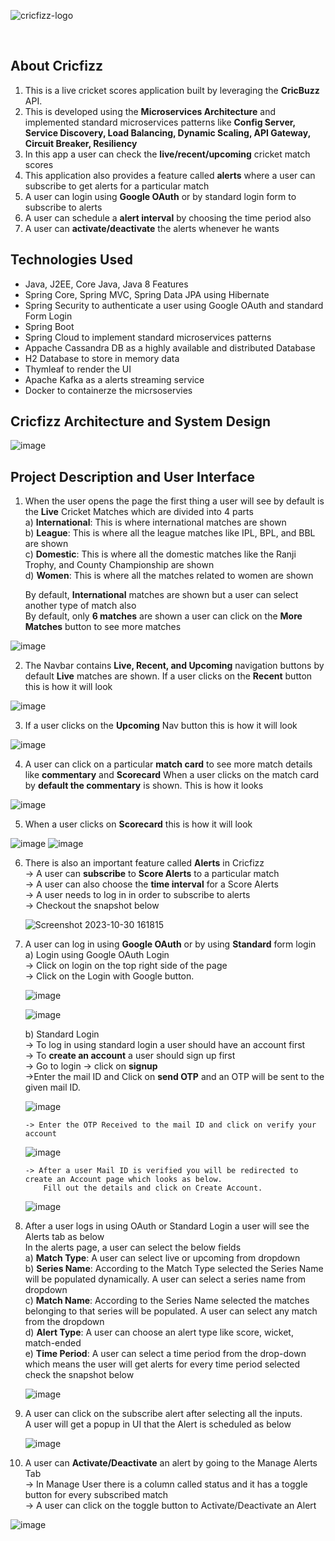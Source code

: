 <a name="readme-top"></a>


![cricfizz-logo](https://github.com/BelugulaShushanth/CricFizzApp/assets/66299354/5c10b7aa-6f6d-493c-bea8-1a2dff258967)
<!-- PROJECT LOGO -->
<br />



<!-- ABOUT THE PROJECT -->
## About Cricfizz
<ol>
  <li>This is a live cricket scores application built by leveraging the <b>CricBuzz</b> API.</li>
  <li>This is developed using the <b>Microservices Architecture</b> and implemented standard microservices patterns like <b>Config Server, Service Discovery, Load Balancing, Dynamic Scaling, API Gateway, Circuit 
   Breaker, Resiliency</b></li>
  <li>In this app a user can check the <b>live/recent/upcoming</b> cricket match scores</li>
  <li>This application also provides a feature called <b>alerts</b> where a user can subscribe to get alerts for a particular match</li>
  <li>A user can login using <b>Google OAuth</b> or by standard login form to subscribe to alerts</li>
  <li>A user can schedule a <b>alert interval</b> by choosing the time period also</li>
  <li>A user can <b>activate/deactivate</b> the alerts whenever he wants</li>
</ol>



## Technologies Used


<ul>
<li>Java, J2EE, Core Java, Java 8 Features</li>
<li>Spring Core, Spring MVC, Spring Data JPA using Hibernate</li>
<li>Spring Security to authenticate a user using Google OAuth and standard Form Login</li>
<li>Spring Boot</li>
<li>Spring Cloud to implement standard microservices patterns</li>
<li>Appache Cassandra DB as a highly available and distributed Database</li>
<li>H2 Database to store in memory data</li>
<li>Thymleaf to render the UI</li>
<li>Apache Kafka as a alerts streaming service</li>
<li>Docker to containerze the micrsoservies</li>
</ul>


## Cricfizz Architecture and System Design
![image](https://github.com/BelugulaShushanth/CricFizzApp/assets/66299354/778aab9b-6257-42f6-a259-bbf87bc78bd0)



## Project Description and User Interface

1. When the user opens the page the first thing a user will see by default is the **Live** Cricket Matches which are divided into 4 parts<br>
       a) **International**: This is where international matches are shown<br>
       b) **League**: This is where all the league matches like IPL, BPL, and BBL are shown<br>
       c) **Domestic**: This is where all the domestic matches like the Ranji Trophy, and County Championship are shown<br>
       d) **Women**: This is where all the matches related to women are shown<br>
       
   By default, **International** matches are shown but a user can select another type of match also<br>
   By default, only **6 matches** are shown a user can click on the **More Matches** button to see more matches
   
![image](https://github.com/BelugulaShushanth/CricFizzApp/assets/66299354/3aa1b371-aafe-4b10-a715-157c02368705)



2. The Navbar contains **Live, Recent, and Upcoming** navigation buttons by default **Live** matches are shown. If a user clicks on the **Recent** button this is how it will look
   
![image](https://github.com/BelugulaShushanth/CricFizzApp/assets/66299354/5c4e0b44-2b5a-42b9-94cc-b73d455a2c37)



3. If a user clicks on the **Upcoming** Nav button this is how it will look

![image](https://github.com/BelugulaShushanth/CricFizzApp/assets/66299354/75d192dc-014f-41ba-ad68-26102c13ebe4)



4. A user can click on a particular **match card** to see more match details like **commentary** and **Scorecard**
   When a user clicks on the match card by **default the commentary** is shown. This is how it looks

![image](https://github.com/BelugulaShushanth/CricFizzApp/assets/66299354/9887e8a7-7302-4640-bf41-c302aa65d346)



5. When a user clicks on **Scorecard** this is how it will look

![image](https://github.com/BelugulaShushanth/CricFizzApp/assets/66299354/acf16660-d386-4fa8-8b35-ae3bf949fffa)
![image](https://github.com/BelugulaShushanth/CricFizzApp/assets/66299354/ae058d2b-f3ee-446f-b224-33560500c936)



6. There is also an important feature called **Alerts** in Cricfizz<br>
     -> A user can **subscribe** to **Score Alerts** to a particular match<br>
     -> A user can also choose the **time interval** for a Score Alerts <br>
     -> A user needs to log in in order to subscribe to alerts<br>
     -> Checkout the snapshot below
   
   ![Screenshot 2023-10-30 161815](https://github.com/BelugulaShushanth/CricFizzApp/assets/66299354/3cf27254-96af-4aa3-a274-7e8921cf276b)




7. A user can log in using **Google OAuth** or by using **Standard** form login<br>
    a) Login using Google OAuth Login<br>
       -> Click on login on the top right side of the page<br>
       -> Click on the Login with Google button.
   
      ![image](https://github.com/BelugulaShushanth/CricFizzApp/assets/66299354/01254652-6bfe-4b92-9ecf-0c73418aaedf)

      ![image](https://github.com/BelugulaShushanth/CricFizzApp/assets/66299354/4bf9673e-12d9-4767-b11b-557a48af33b5)

   b) Standard Login<br>
       -> To log in using standard login a user should have an account first<br>
       -> To **create an account** a user should sign up first<br>
       -> Go to login -> click on **signup**<br>
       ->Enter the mail ID and Click on **send OTP** and an OTP will be sent to the given mail ID.
   
   ![image](https://github.com/BelugulaShushanth/CricFizzApp/assets/66299354/d7f32a5b-d805-440d-8bed-812ffd2ed8fe)

       -> Enter the OTP Received to the mail ID and click on verify your account
   
      ![image](https://github.com/BelugulaShushanth/CricFizzApp/assets/66299354/f7a02034-9baa-4f52-824a-ed171e01418d)

       -> After a user Mail ID is verified you will be redirected to create an Account page which looks as below.
           Fill out the details and click on Create Account.
   
      ![image](https://github.com/BelugulaShushanth/CricFizzApp/assets/66299354/e198f82f-f655-404e-91db-43440c271a48)
   

8. After a user logs in using OAuth or Standard Login a user will see the Alerts tab as below<br>
   In the alerts page, a user can select the below fields<br>
   a) **Match Type**: A user can select live or upcoming from dropdown<br>
   b) **Series Name**: According to the Match Type selected the Series Name will be populated dynamically. A user can select a series name from dropdown<br>
   c) **Match Name**: According to the Series Name selected the matches belonging to that series will be populated. A user can select any match from the dropdown<br>
   d) **Alert Type**: A user can choose an alert type like score, wicket, match-ended<br>
   e) **Time Period**: A user can select a time period from the drop-down which means the user will get alerts for every time period selected
      check the snapshot below
   
    ![image](https://github.com/BelugulaShushanth/CricFizzApp/assets/66299354/f97a6522-a28c-42db-8dff-d197528b1e96)

9. A user can click on the subscribe alert after selecting all the inputs.<br>
    A user will get a popup in UI that the Alert is scheduled as below
    
   ![image](https://github.com/BelugulaShushanth/CricFizzApp/assets/66299354/2d461648-91dc-41e1-8b4a-87b6f96106e6)


10. A user can **Activate/Deactivate** an alert by going to the Manage Alerts Tab<br>
      -> In Manage User there is a column called status and it has a toggle button for every subscribed match<br>
      -> A user can click on the toggle button to Activate/Deactivate an Alert
    
![image](https://github.com/BelugulaShushanth/CricFizzApp/assets/66299354/053c98d0-9869-4d8e-8b22-99ab52ee41af)
